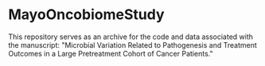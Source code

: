 # MayoOncobiomeStudy
This repository serves as an archive for the code and data associated with the manuscript: "Microbial Variation Related to Pathogenesis and Treatment Outcomes in a Large Pretreatment Cohort of Cancer Patients."
